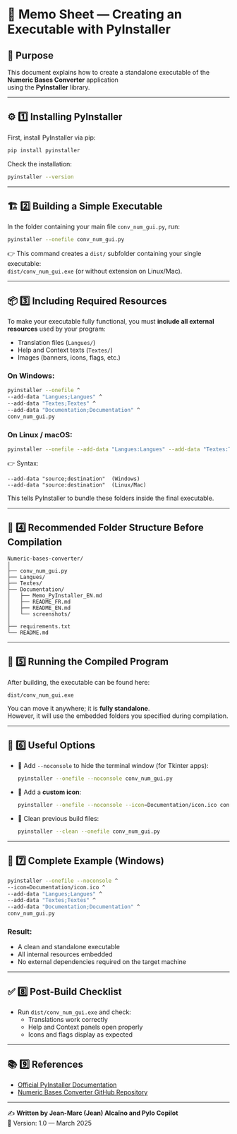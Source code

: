 # 🧱 Memo Sheet — Creating an Executable with PyInstaller

## 🧭 Purpose
This document explains how to create a standalone executable of the **Numeric Bases Converter** application  
using the **PyInstaller** library.

---

## ⚙️ 1️⃣ Installing PyInstaller

First, install PyInstaller via pip:

```bash
pip install pyinstaller
```

Check the installation:
```bash
pyinstaller --version
```

---

## 🏗️ 2️⃣ Building a Simple Executable

In the folder containing your main file `conv_num_gui.py`, run:

```bash
pyinstaller --onefile conv_num_gui.py
```

👉 This command creates a `dist/` subfolder containing your single executable:  
`dist/conv_num_gui.exe` (or without extension on Linux/Mac).

---

## 📦 3️⃣ Including Required Resources

To make your executable fully functional, you must **include all external resources** used by your program:

- Translation files (`Langues/`)
- Help and Context texts (`Textes/`)
- Images (banners, icons, flags, etc.)

### On **Windows**:
```bash
pyinstaller --onefile ^
--add-data "Langues;Langues" ^
--add-data "Textes;Textes" ^
--add-data "Documentation;Documentation" ^
conv_num_gui.py
```

### On **Linux / macOS**:
```bash
pyinstaller --onefile --add-data "Langues:Langues" --add-data "Textes:Textes" --add-data "Documentation:Documentation" conv_num_gui.py
```

👉 Syntax:
```
--add-data "source;destination"  (Windows)
--add-data "source:destination"  (Linux/Mac)
```

This tells PyInstaller to bundle these folders inside the final executable.

---

## 📁 4️⃣ Recommended Folder Structure Before Compilation

```
Numeric-bases-converter/
│
├── conv_num_gui.py
├── Langues/
├── Textes/
├── Documentation/
│   ├── Memo_PyInstaller_EN.md
│   ├── README_FR.md
│   ├── README_EN.md
│   └── screenshots/
│
├── requirements.txt
└── README.md
```

---

## 🚀 5️⃣ Running the Compiled Program

After building, the executable can be found here:
```
dist/conv_num_gui.exe
```

You can move it anywhere; it is **fully standalone**.  
However, it will use the embedded folders you specified during compilation.

---

## 🧰 6️⃣ Useful Options

- 🔹 Add `--noconsole` to hide the terminal window (for Tkinter apps):
  ```bash
  pyinstaller --onefile --noconsole conv_num_gui.py
  ```

- 🔹 Add a **custom icon**:
  ```bash
  pyinstaller --onefile --noconsole --icon=Documentation/icon.ico conv_num_gui.py
  ```

- 🔹 Clean previous build files:
  ```bash
  pyinstaller --clean --onefile conv_num_gui.py
  ```

---

## 🧩 7️⃣ Complete Example (Windows)

```bash
pyinstaller --onefile --noconsole ^
--icon=Documentation/icon.ico ^
--add-data "Langues;Langues" ^
--add-data "Textes;Textes" ^
--add-data "Documentation;Documentation" ^
conv_num_gui.py
```

### Result:
- A clean and standalone executable  
- All internal resources embedded  
- No external dependencies required on the target machine

---

## ✅ 8️⃣ Post-Build Checklist

- Run `dist/conv_num_gui.exe` and check:
  - Translations work correctly  
  - Help and Context panels open properly  
  - Icons and flags display as expected

---

## 📚 9️⃣ References

- [Official PyInstaller Documentation](https://pyinstaller.org/en/stable/)
- [Numeric Bases Converter GitHub Repository](https://github.com/JMAlcaino/Numeric-bases-converter)

---

✍️ **Written by Jean-Marc (Jean) Alcaïno and Pylo Copilot**  
🧠 Version: 1.0 — March 2025
